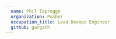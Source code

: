 ```yaml
---
  name: Phil Taprogge
  organization: Pusher
  occupation_title: Lead Devops Engineer
  github: gargath
---
```

